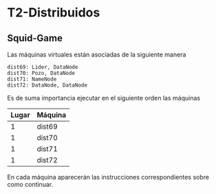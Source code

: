 # T2-Distribuidos
## Squid-Game

Las máquinas virtuales están asociadas de la siguiente manera
```
dist69: Lider, DataNode
dist70: Pozo, DataNode
dist71: NameNode
dist72: DataNode, DataNode

```

Es de suma importancia ejecutar en el siguiente orden las máquinas

| Lugar | Máquina |
|-------|-------- |
| 1| dist69|
| 1| dist70|
| 1| dist71|
| 1| dist72|

En cada máquina aparecerán las instrucciones correspondientes sobre como continuar.

